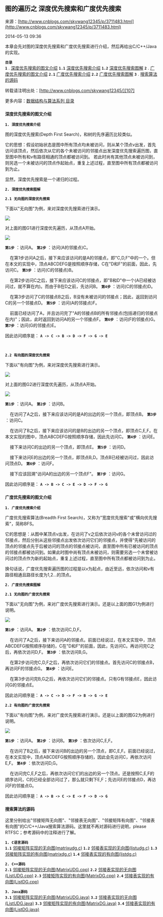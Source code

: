 ## 图的遍历之 深度优先搜索和广度优先搜索

来源：[http://www.cnblogs.com/skywang12345/p/3711483.html](http://www.cnblogs.com/skywang12345/p/3711483.html)

2014-05-13 09:36



本章会先对图的深度优先搜索和广度优先搜索进行介绍，然后再给出C/C++/Java的实现。


**`目录`**  
**`1`** . [深度优先搜索的图文介绍][100] 
**`1.1`**  [深度优先搜索介绍][101] 
**`1.2`**  [深度优先搜索图解][102] 
**`2`** . [广度优先搜索的图文介绍][103] 
**`2.1`**  [广度优先搜索介绍][104] 
**`2.2`**  [广度优先搜索图解][105] 
**`3`** . [搜索算法的源码][106]


转载请注明出处：[http://www.cnblogs.com/skywang12345/][107]


更多内容：[数据结构与算法系列 目录][108]


 


<a name="anchor1"></a>

### **`深度优先搜索的图文介绍 `** 


<a name="anchor11"></a>


**`1. 深度优先搜索介绍 `** 


图的深度优先搜索(Depth First Search)，和树的先序遍历比较类似。


它的思想：假设初始状态是图中所有顶点均未被访问，则从某个顶点v出发，首先访问该顶点，然后依次从它的各个未被访问的邻接点出发深度优先搜索遍历图，直至图中所有和v有路径相通的顶点都被访问到。  若此时尚有其他顶点未被访问到，则另选一个未被访问的顶点作起始点，重复上述过程，直至图中所有顶点都被访问到为止。


显然，深度优先搜索是一个递归的过程。


<a name="anchor12"></a>


**`2. 深度优先搜索图解 `** 


**`2.1 无向图的深度优先搜索 `** 


下面以"无向图"为例，来对深度优先搜索进行演示。


![][0]


对上面的图G1进行深度优先遍历，从顶点A开始。


![][1]


**`第1步`** ：访问A。 
**`第2步`** ：访问(A的邻接点)C。 

      在第1步访问A之后，接下来应该访问的是A的邻接点，即"C,D,F"中的一个。但在本文的实现中，顶点ABCDEFG是按照顺序存储，C在"D和F"的前面，因此，先访问C。 
**`第3步`** ：访问(C的邻接点)B。 

      在第2步访问C之后，接下来应该访问C的邻接点，即"B和D"中一个(A已经被访问过，就不算在内)。而由于B在D之前，先访问B。 
**`第4步`** ：访问(C的邻接点)D。 

      在第3步访问了C的邻接点B之后，B没有未被访问的邻接点；因此，返回到访问C的另一个邻接点D。 
**`第5步`** ：访问(A的邻接点)F。 

      前面已经访问了A，并且访问完了"A的邻接点B的所有邻接点(包括递归的邻接点在内)"；因此，此时返回到访问A的另一个邻接点F。 
**`第6步`** ：访问(F的邻接点)G。 
**`第7步`** ：访问(G的邻接点)E。


因此访问顺序是： **`A -> C -> B -> D -> F -> G -> E`** 


 


**`2.2 有向图的深度优先搜索 `** 


下面以"有向图"为例，来对深度优先搜索进行演示。


![][2]


对上面的图G2进行深度优先遍历，从顶点A开始。


![][3]


**`第1步`** ：访问A。 
**`第2步`** ：访问B。 

      在访问了A之后，接下来应该访问的是A的出边的另一个顶点，即顶点B。 
**`第3步`** ：访问C。 

      在访问了B之后，接下来应该访问的是B的出边的另一个顶点，即顶点C,E,F。在本文实现的图中，顶点ABCDEFG按照顺序存储，因此先访问C。 
**`第4步`** ：访问E。 

      接下来访问C的出边的另一个顶点，即顶点E。 
**`第5步`** ：访问D。 

      接下来访问E的出边的另一个顶点，即顶点B,D。顶点B已经被访问过，因此访问顶点D。 
**`第6步`** ：访问F。 

      接下应该回溯"访问A的出边的另一个顶点F"。 
**`第7步`** ：访问G。


因此访问顺序是： **`A -> B -> C -> E -> D -> F -> G`** 


<a name="anchor2"></a>

### **`广度优先搜索的图文介绍 `** 


<a name="anchor21"></a>


**`1. 广度优先搜索介绍 `** 


广度优先搜索算法(Breadth First Search)，又称为"宽度优先搜索"或"横向优先搜索"，简称BFS。


它的思想是：从图中某顶点v出发，在访问了v之后依次访问v的各个未曾访问过的邻接点，然后分别从这些邻接点出发依次访问它们的邻接点，并使得“先被访问的顶点的邻接点先于后被访问的顶点的邻接点被访问，直至图中所有已被访问的顶点的邻接点都被访问到。如果此时图中尚有顶点未被访问，则需要另选一个未曾被访问过的顶点作为新的起始点，重复上述过程，直至图中所有顶点都被访问到为止。


换句话说，广度优先搜索遍历图的过程是以v为起点，由近至远，依次访问和v有路径相通且路径长度为1,2...的顶点。


<a name="anchor22"></a>


**`2. 广度优先搜索图解 `** 


**`2.1 无向图的广度优先搜索 `** 


下面以"无向图"为例，来对广度优先搜索进行演示。还是以上面的图G1为例进行说明。


![][4]


**`第1步`** ：访问A。 
**`第2步`** ：依次访问C,D,F。 

     在访问了A之后，接下来访问A的邻接点。前面已经说过，在本文实现中，顶点ABCDEFG按照顺序存储的，C在"D和F"的前面，因此，先访问C。再访问完C之后，再依次访问D,F。 
**`第3步`** ：依次访问B,G。 

     在第2步访问完C,D,F之后，再依次访问它们的邻接点。首先访问C的邻接点B，再访问F的邻接点G。 
**`第4步`** ：访问E。 

     在第3步访问完B,G之后，再依次访问它们的邻接点。只有G有邻接点E，因此访问G的邻接点E。


因此访问顺序是： **`A -> C -> D -> F -> B -> G -> E`** 


**`2.2 有向图的广度优先搜索 `** 


下面以"有向图"为例，来对广度优先搜索进行演示。还是以上面的图G2为例进行说明。


![][5]


**`第1步`** ：访问A。 
**`第2步`** ：访问B。 
**`第3步`** ：依次访问C,E,F。 

     在访问了B之后，接下来访问B的出边的另一个顶点，即C,E,F。前面已经说过，在本文实现中，顶点ABCDEFG按照顺序存储的，因此会先访问C，再依次访问E,F。 
**`第4步`** ：依次访问D,G。 

     在访问完C,E,F之后，再依次访问它们的出边的另一个顶点。还是按照C,E,F的顺序访问，C的已经全部访问过了，那么就只剩下E,F；先访问E的邻接点D，再访问F的邻接点G。


因此访问顺序是： **`A -> B -> C -> E -> F -> D -> G`** 


<a name="anchor3"></a>

### **`搜索算法的源码 `** 


这里分别给出"邻接矩阵无向图"、"邻接表无向图"、"邻接矩阵有向图"、"邻接表有向图"的C/C++/Java搜索算法源码。这里就不再对源码进行说明，please RTFSC；参考源码中的注释进行了解。


**`1. C语言源码`**  
**`1.1`**  [邻接矩阵实现的无向图(matrixudg.c)][109] 
**`1.2`**  [邻接表实现的无向图(listudg.c)][110] 
**`1.3`**  [邻接矩阵实现的有向图(matrixdg.c)][111] 
**`1.4`**  [邻接表实现的有向图(listdg.c)][112]


**`2. C++源码`**  
**`2.1`**  [邻接矩阵实现的无向图(MatrixUDG.cpp)][113] 
**`2.2`**  [邻接表实现的无向图(ListUDG.cpp)][114] 
**`2.3`**  [邻接矩阵实现的有向图(MatrixDG.cpp)][115] 
**`2.4`**  [邻接表实现的有向图(ListDG.cpp)][116]


**`3. Java源码`**  
**`3.1`**  [邻接矩阵实现的无向图(MatrixUDG.java)][117] 
**`3.2`**  [邻接表实现的无向图(ListUDG.java)][118] 
**`3.3`**  [邻接矩阵实现的有向图(MatrixDG.java)][119] 
**`3.4`**  [邻接表实现的有向图(ListDG.java)][120]

[0]: ../img/iterator01.jpg
[1]: ../img/iterator02.jpg
[2]: ../img/iterator03.jpg
[3]: ../img/iterator04.jpg
[4]: ../img/iterator05.jpg
[5]: ../img/iterator06.jpg
[100]: #anchor1
[101]: #anchor11
[102]: #anchor12
[103]: #anchor2
[104]: #anchor21
[105]: #anchor22
[106]: #anchor3
[107]: http://www.cnblogs.com/skywang12345/
[108]: http://www.cnblogs.com/skywang12345/p/3603935.html
[109]: https://github.com/wangkuiwu/datastructs_and_algorithm/blob/master/source/graph/iterator/udg/c/matrix_udg.c
[110]: https://github.com/wangkuiwu/datastructs_and_algorithm/blob/master/source/graph/iterator/udg/c/list_udg.c
[111]: https://github.com/wangkuiwu/datastructs_and_algorithm/blob/master/source/graph/iterator/dg/c/matrix_dg.c
[112]: https://github.com/wangkuiwu/datastructs_and_algorithm/blob/master/source/graph/iterator/dg/c/list_dg.c
[113]: https://github.com/wangkuiwu/datastructs_and_algorithm/blob/master/source/graph/iterator/udg/cplus/MatrixUDG.cpp
[114]: https://github.com/wangkuiwu/datastructs_and_algorithm/blob/master/source/graph/iterator/udg/cplus/ListUDG.cpp
[115]: https://github.com/wangkuiwu/datastructs_and_algorithm/blob/master/source/graph/iterator/dg/cplus/MatrixDG.cpp
[116]: https://github.com/wangkuiwu/datastructs_and_algorithm/blob/master/source/graph/iterator/dg/cplus/ListDG.cpp
[117]: https://github.com/wangkuiwu/datastructs_and_algorithm/blob/master/source/graph/iterator/udg/java/MatrixUDG.java
[118]: https://github.com/wangkuiwu/datastructs_and_algorithm/blob/master/source/graph/iterator/udg/java/ListUDG.java
[119]: https://github.com/wangkuiwu/datastructs_and_algorithm/blob/master/source/graph/iterator/dg/java/MatrixDG.java
[120]: https://github.com/wangkuiwu/datastructs_and_algorithm/blob/master/source/graph/iterator/dg/java/ListDG.java